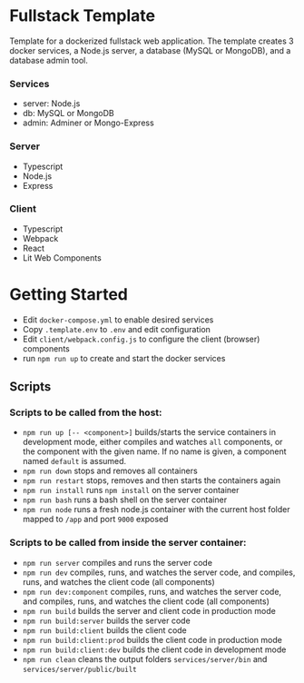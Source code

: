 # Fullstack Template
Template for a dockerized fullstack web application. The template creates 3 docker services,
a Node.js server, a database (MySQL or MongoDB), and a database admin tool.

### Services
- server: Node.js
- db: MySQL or MongoDB
- admin: Adminer or Mongo-Express

### Server
- Typescript
- Node.js
- Express

### Client
- Typescript
- Webpack
- React
- Lit Web Components

# Getting Started
- Edit `docker-compose.yml` to enable desired services
- Copy `.template.env` to `.env` and edit configuration
- Edit `client/webpack.config.js` to configure the client (browser) components
- run `npm run up` to create and start the docker services

## Scripts
### Scripts to be called from the host:
- `npm run up [-- <component>]` builds/starts the service containers in development
  mode, either compiles and watches `all` components, or the component with the given name.
  If no name is given, a component named `default` is assumed.
- `npm run down` stops and removes all containers
- `npm run restart` stops, removes and then starts the containers again
- `npm run install` runs `npm install` on the server container
- `npm run bash` runs a bash shell on the server container
- `npm run node` runs a fresh node.js container with the current host folder
  mapped to `/app` and port `9000` exposed

### Scripts to be called from inside the server container:
- `npm run server` compiles and runs the server code
- `npm run dev` compiles, runs, and watches the server code, and compiles, runs,
  and watches the client code (all components)
- `npm run dev:component` compiles, runs, and watches the server code, and compiles,
  runs, and watches the client code (all components)
- `npm run build` builds the server and client code in production mode
- `npm run build:server` builds the server code
- `npm run build:client` builds the client code
- `npm run build:client:prod` builds the client code in production mode
- `npm run build:client:dev` builds the client code in development mode
- `npm run clean` cleans the output folders `services/server/bin` and
  `services/server/public/built`
